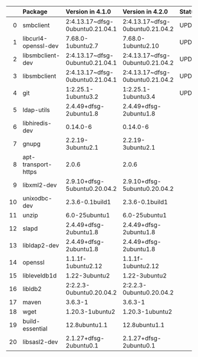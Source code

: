 <!-- markdown-link-check-disable -->

|    | Package              | Version in 4.1.0                | Version in 4.2.0                | Status   |
|---:|:---------------------|:--------------------------------|:--------------------------------|:---------|
|  0 | smbclient            | 2:4.13.17~dfsg-0ubuntu0.21.04.1 | 2:4.13.17~dfsg-0ubuntu0.21.04.2 | UPDATED  |
|  1 | libcurl4-openssl-dev | 7.68.0-1ubuntu2.7               | 7.68.0-1ubuntu2.10              | UPDATED  |
|  2 | libsmbclient-dev     | 2:4.13.17~dfsg-0ubuntu0.21.04.1 | 2:4.13.17~dfsg-0ubuntu0.21.04.2 | UPDATED  |
|  3 | libsmbclient         | 2:4.13.17~dfsg-0ubuntu0.21.04.1 | 2:4.13.17~dfsg-0ubuntu0.21.04.2 | UPDATED  |
|  4 | git                  | 1:2.25.1-1ubuntu3.2             | 1:2.25.1-1ubuntu3.4             | UPDATED  |
|  5 | ldap-utils           | 2.4.49+dfsg-2ubuntu1.8          | 2.4.49+dfsg-2ubuntu1.8          |          |
|  6 | libhiredis-dev       | 0.14.0-6                        | 0.14.0-6                        |          |
|  7 | gnupg                | 2.2.19-3ubuntu2.1               | 2.2.19-3ubuntu2.1               |          |
|  8 | apt-transport-https  | 2.0.6                           | 2.0.6                           |          |
|  9 | libxml2-dev          | 2.9.10+dfsg-5ubuntu0.20.04.2    | 2.9.10+dfsg-5ubuntu0.20.04.2    |          |
| 10 | unixodbc-dev         | 2.3.6-0.1build1                 | 2.3.6-0.1build1                 |          |
| 11 | unzip                | 6.0-25ubuntu1                   | 6.0-25ubuntu1                   |          |
| 12 | slapd                | 2.4.49+dfsg-2ubuntu1.8          | 2.4.49+dfsg-2ubuntu1.8          |          |
| 13 | libldap2-dev         | 2.4.49+dfsg-2ubuntu1.8          | 2.4.49+dfsg-2ubuntu1.8          |          |
| 14 | openssl              | 1.1.1f-1ubuntu2.12              | 1.1.1f-1ubuntu2.12              |          |
| 15 | libleveldb1d         | 1.22-3ubuntu2                   | 1.22-3ubuntu2                   |          |
| 16 | libldb2              | 2:2.2.3-0ubuntu0.20.04.2        | 2:2.2.3-0ubuntu0.20.04.2        |          |
| 17 | maven                | 3.6.3-1                         | 3.6.3-1                         |          |
| 18 | wget                 | 1.20.3-1ubuntu2                 | 1.20.3-1ubuntu2                 |          |
| 19 | build-essential      | 12.8ubuntu1.1                   | 12.8ubuntu1.1                   |          |
| 20 | libsasl2-dev         | 2.1.27+dfsg-2ubuntu0.1          | 2.1.27+dfsg-2ubuntu0.1          |          |
